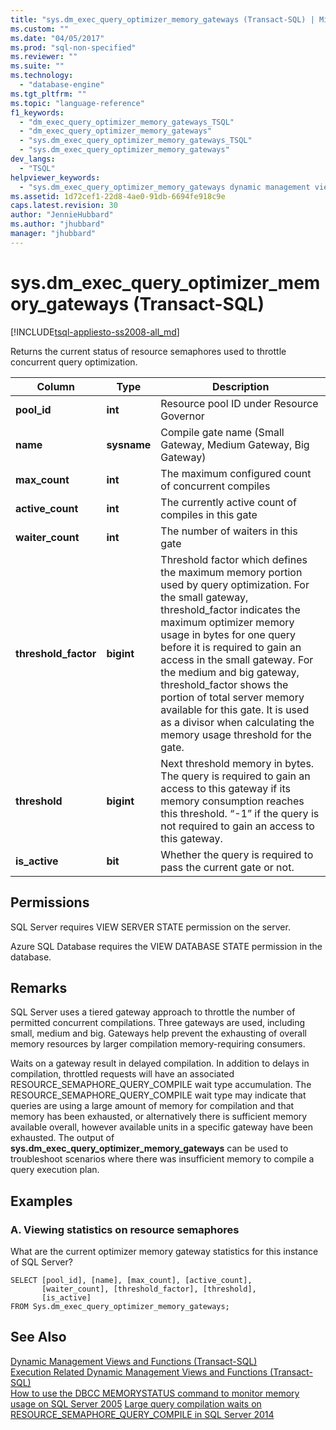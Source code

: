 ```yaml
---
title: "sys.dm_exec_query_optimizer_memory_gateways (Transact-SQL) | Microsoft Docs"
ms.custom: ""
ms.date: "04/05/2017"
ms.prod: "sql-non-specified"
ms.reviewer: ""
ms.suite: ""
ms.technology:
  - "database-engine"
ms.tgt_pltfrm: ""
ms.topic: "language-reference"
f1_keywords:
  - "dm_exec_query_optimizer_memory_gateways_TSQL"
  - "dm_exec_query_optimizer_memory_gateways"
  - "sys.dm_exec_query_optimizer_memory_gateways_TSQL"
  - "sys.dm_exec_query_optimizer_memory_gateways"
dev_langs:
  - "TSQL"
helpviewer_keywords:
  - "sys.dm_exec_query_optimizer_memory_gateways dynamic management view"
ms.assetid: 1d72cef1-22d8-4ae0-91db-6694fe918c9e
caps.latest.revision: 30
author: "JennieHubbard"
ms.author: "jhubbard"
manager: "jhubbard"
---
```

# sys.dm_exec_query_optimizer_memory_gateways (Transact-SQL)
[!INCLUDE[tsql-appliesto-ss2008-all_md](../../includes/tsql-appliesto-ss2008-all-md.md)]

Returns the current status of resource semaphores used to throttle concurrent query optimization.

|Column|Type|Description|  
|----------|---------------|-----------------|  
|**pool_id**|**int**|Resource pool ID under Resource Governor|  
|**name**|**sysname**|Compile gate name (Small Gateway, Medium Gateway, Big Gateway)|
|**max_count**|**int**|The maximum configured count of concurrent compiles|
|**active_count**|**int**|The currently active count of compiles in this gate|
|**waiter_count**|**int**|The number of waiters in this gate|
|**threshold_factor**|**bigint**|Threshold factor which defines the maximum memory portion used by query optimization.  For the small gateway, threshold_factor indicates the maximum optimizer memory usage in bytes for one query before it is required to gain an access in the small gateway.  For the medium and big gateway, threshold_factor shows the portion of total server memory available for this gate. It is used as a divisor when calculating the memory usage threshold for the gate.|
|**threshold**|**bigint**|Next threshold memory in bytes.  The query is required to gain an access to this gateway if its memory consumption reaches this threshold.  “-1” if the query is not required to gain an access to this gateway.|
|**is_active**|**bit**|Whether the query is required to pass the current gate or not.|


## Permissions  
SQL Server requires VIEW SERVER STATE permission on the server.

Azure SQL Database requires the VIEW DATABASE STATE permission in the database.


## Remarks  
SQL Server uses a tiered gateway approach to throttle the number of permitted concurrent compilations.  Three gateways are used, including small, medium and big. Gateways help prevent the exhausting of overall memory resources by larger compilation memory-requiring consumers.

Waits on a gateway result in delayed compilation. In addition to delays in compilation, throttled requests will have an associated RESOURCE_SEMAPHORE_QUERY_COMPILE wait type accumulation. The RESOURCE_SEMAPHORE_QUERY_COMPILE wait type may indicate that queries are using a large amount of memory for compilation and that memory has been exhausted, or alternatively there is sufficient memory available overall, however available units in a specific gateway have been exhausted. The output of **sys.dm_exec_query_optimizer_memory_gateways** can be used to troubleshoot scenarios where there was insufficient memory to compile a query execution plan.  

## Examples  

### A. Viewing statistics on resource semaphores  
What are the current optimizer memory gateway statistics for this instance of SQL Server?

```  
SELECT [pool_id], [name], [max_count], [active_count],
       [waiter_count], [threshold_factor], [threshold],
       [is_active]
FROM Sys.dm_exec_query_optimizer_memory_gateways;   

```  

## See Also  
 [Dynamic Management Views and Functions &#40;Transact-SQL&#41;](~/relational-databases/system-dynamic-management-views/system-dynamic-management-views.md)   
 [Execution Related Dynamic Management Views and Functions &#40;Transact-SQL&#41;](../../relational-databases/system-dynamic-management-views/execution-related-dynamic-management-views-and-functions-transact-sql.md)  
[How to use the DBCC MEMORYSTATUS command to monitor memory usage on SQL Server 2005](https://support.microsoft.com/en-us/help/907877/how-to-use-the-dbcc-memorystatus-command-to-monitor-memory-usage-on-sql-server-2005)
[Large query compilation waits on RESOURCE_SEMAPHORE_QUERY_COMPILE in SQL Server 2014](https://support.microsoft.com/en-us/help/3024815/large-query-compilation-waits-on-resource-semaphore-query-compile-in-sql-server-2014)
